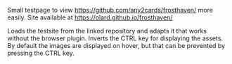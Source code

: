 Small testpage to view https://github.com/any2cards/frosthaven/ more easily.
Site available at https://olard.github.io/frosthaven/

Loads the testsite from the linked repository and adapts it that works without the browser plugin.
Inverts the CTRL key for displaying the assets. 
By default the images are displayed on hover, but that can be prevented by pressing the CTRL key.